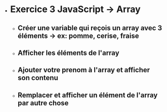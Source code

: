 - # Exercice 3 JavaScript -> Array

    - ## Créer une variable qui reçois un array avec 3 éléments -> ex: pomme, cerise, fraise


    - ## Afficher les éléments de l'array


    - ## Ajouter votre prenom à l'array et afficher son contenu


    - ## Remplacer et afficher un élément de l'array par autre chose

